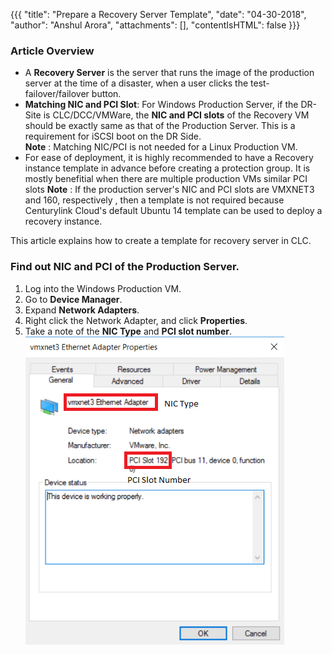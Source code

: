 {{{
  "title": "Prepare a Recovery Server Template",
  "date": "04-30-2018",
  "author": "Anshul Arora",
  "attachments": [],
  "contentIsHTML": false
}}}

### Article Overview
* A **Recovery Server** is the server that runs the image of the production server at the time of a disaster, when a user clicks the test-failover/failover button.  
* **Matching NIC and PCI Slot**: For Windows Production Server, if the DR-Site is CLC/DCC/VMWare, the **NIC and PCI slots** of the Recovery VM should be exactly same as that of the Production Server. This is a requirement for iSCSI boot on the DR Side.  
**Note** : Matching NIC/PCI is not needed for a Linux Production VM.
* For ease of deployment, it is highly recommended to have a Recovery instance template in advance before creating a protection group. It is mostly benefitial when there are multiple production VMs similar PCI slots
**Note** : If the production server's NIC and PCI slots are VMXNET3 and 160, respectively , then a template is not required because Centurylink Cloud's default Ubuntu 14 template can be used to deploy a recovery instance.

This article explains how to create a template for recovery server in CLC.

### Find out NIC and PCI of the Production Server.
1. Log into the Windows Production VM.
2. Go to **Device Manager**.
3. Expand **Network Adapters**.
4. Right click the Network Adapter, and click **Properties**.
5. Take a note of the **NIC Type** and **PCI slot number**.  
![NIC-PCI](../../images/SH5.0/NIC-PCI.png)
